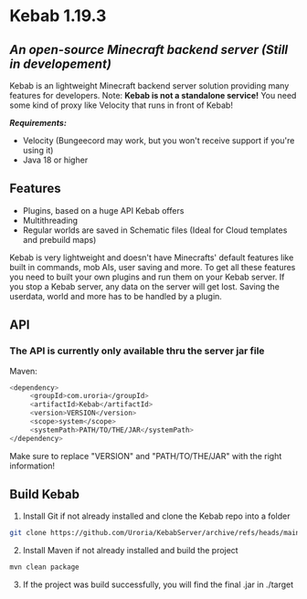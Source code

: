 # Kebab 1.19.3
## _An open-source Minecraft backend server (Still in developement)_

Kebab is an lightweight Minecraft backend server solution providing many features for developers.
Note: **Kebab is not a standalone service!** You need some kind of proxy like Velocity that runs in front of Kebab!

_**Requirements:**_
- Velocity (Bungeecord may work, but you won't receive support if you're using it)
- Java 18 or higher
## Features

- Plugins, based on a huge API Kebab offers
- Multithreading
- Regular worlds are saved in Schematic files (Ideal for Cloud templates and prebuild maps)

Kebab is very lightweight and doesn't have Minecrafts' default features like built in commands, 
mob AIs, user saving and more. To get all these features you need to built your own plugins and
run them on your Kebab server. If you stop a Kebab server, any data on the server will get lost.
Saving the userdata, world and more has to be handled by a plugin.

## API

### The API is currently only available thru the server jar file

Maven:
```sh
<dependency>
     <groupId>com.uroria</groupId>
     <artifactId>Kebab</artifactId>
     <version>VERSION</version>
     <scope>system</scope>
     <systemPath>PATH/TO/THE/JAR</systemPath>
</dependency>
```
Make sure to replace "VERSION" and "PATH/TO/THE/JAR" with the right information!

## Build Kebab

1. Install Git if not already installed and clone the Kebab repo into a folder
```sh
git clone https://github.com/Uroria/KebabServer/archive/refs/heads/main.zip .
```
2. Install Maven if not already installed and build the project
```sh
mvn clean package
```
3. If the project was build successfully, you will find the final .jar in ./target
